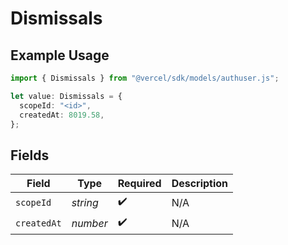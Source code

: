# Dismissals

## Example Usage

```typescript
import { Dismissals } from "@vercel/sdk/models/authuser.js";

let value: Dismissals = {
  scopeId: "<id>",
  createdAt: 8019.58,
};
```

## Fields

| Field              | Type               | Required           | Description        |
| ------------------ | ------------------ | ------------------ | ------------------ |
| `scopeId`          | *string*           | :heavy_check_mark: | N/A                |
| `createdAt`        | *number*           | :heavy_check_mark: | N/A                |